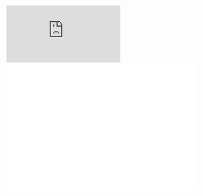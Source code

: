 ![workflow instance](https://github.com/recast-hep/recast-cap-demo/raw/newjsonschema/recastcap/capdata/yamlworkflow/ewk_analyses/ewkdilepton_analysis/adage_workflow_instance.pdf)
![workflow template](https://raw.githubusercontent.com/recast-hep/recast-cap-demo/newjsonschema/recastcap/capdata/yamlworkflow/ewk_analyses/ewkdilepton_analysis/workflow.gif)
